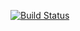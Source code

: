 [![Build Status](https://travis-ci.org/bsingr/fitness-tracker.svg?branch=master)](https://travis-ci.org/bsingr/fitness-tracker)
